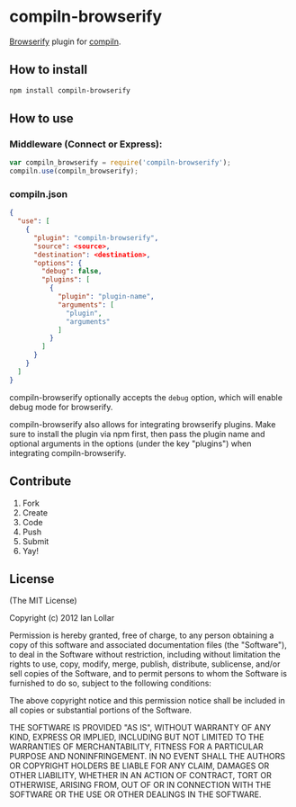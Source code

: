 # compiln-browserify

[Browserify](https://github.com/substack/node-browserify) plugin for [compiln](https://github.com/redhotvengeance/compiln).

## How to install

```bash
npm install compiln-browserify
```

## How to use

### Middleware (Connect or Express):

```js
var compiln_browserify = require('compiln-browserify');  
compiln.use(compiln_browserify);
```

### compiln.json

```json
{  
  "use": [  
    {  
      "plugin": "compiln-browserify",  
      "source": <source>,  
      "destination": <destination>,  
      "options": {  
        "debug": false,  
        "plugins": [  
          {  
            "plugin": "plugin-name",  
            "arguments": [  
              "plugin",  
              "arguments"  
            ]  
          }  
        ]  
      }  
    }  
  ]  
}
```

compiln-browserify optionally accepts the `debug` option, which will enable debug mode for browserify.

compiln-browserify also allows for integrating browserify plugins. Make sure to install the plugin via npm first, then pass the plugin name and optional arguments in the options (under the key "plugins") when integrating compiln-browserify.

## Contribute

1. Fork
2. Create
3. Code
4. Push
5. Submit
6. Yay!

## License

(The MIT License)

Copyright (c) 2012 Ian Lollar

Permission is hereby granted, free of charge, to any person obtaining a copy of this software and associated documentation files (the "Software"), to deal in the Software without restriction, including without limitation the rights to use, copy, modify, merge, publish, distribute, sublicense, and/or sell copies of the Software, and to permit persons to whom the Software is furnished to do so, subject to the following conditions:

The above copyright notice and this permission notice shall be included in all copies or substantial portions of the Software.

THE SOFTWARE IS PROVIDED "AS IS", WITHOUT WARRANTY OF ANY KIND, EXPRESS OR IMPLIED, INCLUDING BUT NOT LIMITED TO THE WARRANTIES OF MERCHANTABILITY, FITNESS FOR A PARTICULAR PURPOSE AND NONINFRINGEMENT. IN NO EVENT SHALL THE AUTHORS OR COPYRIGHT HOLDERS BE LIABLE FOR ANY CLAIM, DAMAGES OR OTHER LIABILITY, WHETHER IN AN ACTION OF CONTRACT, TORT OR OTHERWISE, ARISING FROM, OUT OF OR IN CONNECTION WITH THE SOFTWARE OR THE USE OR OTHER DEALINGS IN THE SOFTWARE.
